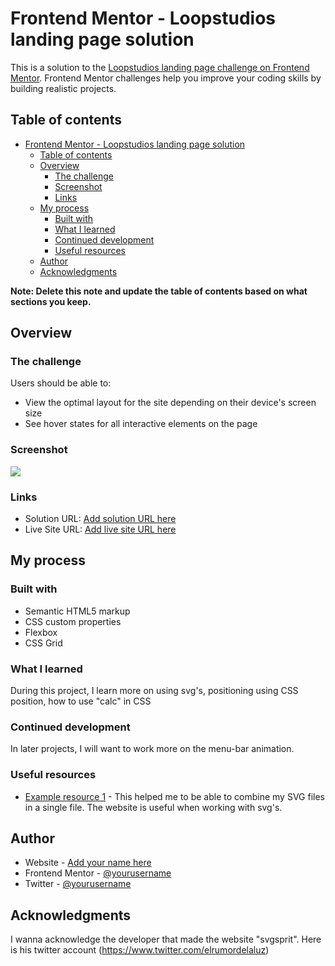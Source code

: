 # Frontend Mentor - Loopstudios landing page solution

This is a solution to the [Loopstudios landing page challenge on Frontend Mentor](https://www.frontendmentor.io/challenges/loopstudios-landing-page-N88J5Onjw). Frontend Mentor challenges help you improve your coding skills by building realistic projects. 

## Table of contents

- [Frontend Mentor - Loopstudios landing page solution](#frontend-mentor---loopstudios-landing-page-solution)
  - [Table of contents](#table-of-contents)
  - [Overview](#overview)
    - [The challenge](#the-challenge)
    - [Screenshot](#screenshot)
    - [Links](#links)
  - [My process](#my-process)
    - [Built with](#built-with)
    - [What I learned](#what-i-learned)
    - [Continued development](#continued-development)
    - [Useful resources](#useful-resources)
  - [Author](#author)
  - [Acknowledgments](#acknowledgments)

**Note: Delete this note and update the table of contents based on what sections you keep.**

## Overview

### The challenge

Users should be able to:

- View the optimal layout for the site depending on their device's screen size
- See hover states for all interactive elements on the page

### Screenshot

![](./screenshot.jpg)

### Links

- Solution URL: [Add solution URL here](https://github.com/ibktommy/Frontend-Mentor-Challenges/tree/master/loopstudios-landing-page-main)
- Live Site URL: [Add live site URL here](https://atomdev-frontendmentor-loopstudious.netlify.app/)

## My process

### Built with

- Semantic HTML5 markup
- CSS custom properties
- Flexbox
- CSS Grid

### What I learned

During this project, I learn more on using svg's, positioning using CSS position, how to use "calc" in CSS


### Continued development

In later projects, I will want to work more on the menu-bar animation.

### Useful resources

- [Example resource 1](https://svgsprit.es) - This helped me to be able to combine my SVG files in a single file. The website is useful when working with svg's.

## Author

- Website - [Add your name here](https://atomdev-portfolio.netlify.app)
- Frontend Mentor - [@yourusername](https://www.frontendmentor.io/profile/ibktommy)
- Twitter - [@yourusername](https://www.twitter.com/ATOMQuadri)

## Acknowledgments

I wanna acknowledge the developer that made the website "svgsprit". Here is his twitter account (https://www.twitter.com/elrumordelaluz)

